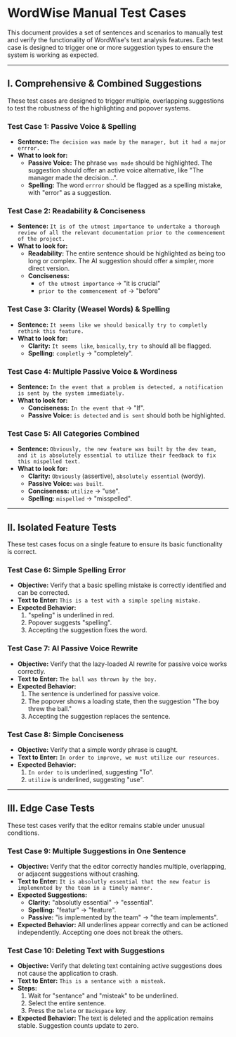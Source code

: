 # WordWise Manual Test Cases

This document provides a set of sentences and scenarios to manually test and verify the functionality of WordWise's text analysis features. Each test case is designed to trigger one or more suggestion types to ensure the system is working as expected.

---

## I. Comprehensive & Combined Suggestions

These test cases are designed to trigger multiple, overlapping suggestions to test the robustness of the highlighting and popover systems.

### Test Case 1: Passive Voice & Spelling
*   **Sentence:** `The decision was made by the manager, but it had a major errror.`
*   **What to look for:**
    *   **Passive Voice:** The phrase `was made` should be highlighted. The suggestion should offer an active voice alternative, like "The manager made the decision...".
    *   **Spelling:** The word `errror` should be flagged as a spelling mistake, with "error" as a suggestion.

### Test Case 2: Readability & Conciseness
*   **Sentence:** `It is of the utmost importance to undertake a thorough review of all the relevant documentation prior to the commencement of the project.`
*   **What to look for:**
    *   **Readability:** The entire sentence should be highlighted as being too long or complex. The AI suggestion should offer a simpler, more direct version.
    *   **Conciseness:**
        *   `of the utmost importance` -> "it is crucial"
        *   `prior to the commencement of` -> "before"

### Test Case 3: Clarity (Weasel Words) & Spelling
*   **Sentence:** `It seems like we should basically try to completly rethink this feature.`
*   **What to look for:**
    *   **Clarity:** `It seems like`, `basically`, `try to` should all be flagged.
    *   **Spelling:** `completly` -> "completely".

### Test Case 4: Multiple Passive Voice & Wordiness
*   **Sentence:** `In the event that a problem is detected, a notification is sent by the system immediately.`
*   **What to look for:**
    *   **Conciseness:** `In the event that` -> "If".
    *   **Passive Voice:** `is detected` and `is sent` should both be highlighted.

### Test Case 5: All Categories Combined
*   **Sentence:** `Obviously, the new feature was built by the dev team, and it is absolutely essential to utilize their feedback to fix this mispelled text.`
*   **What to look for:**
    *   **Clarity:** `Obviously` (assertive), `absolutely essential` (wordy).
    *   **Passive Voice:** `was built`.
    *   **Conciseness:** `utilize` -> "use".
    *   **Spelling:** `mispelled` -> "misspelled".

---

## II. Isolated Feature Tests

These test cases focus on a single feature to ensure its basic functionality is correct.

### Test Case 6: Simple Spelling Error
*   **Objective:** Verify that a basic spelling mistake is correctly identified and can be corrected.
*   **Text to Enter:** `This is a test with a simple speling mistake.`
*   **Expected Behavior:**
    1.  "speling" is underlined in red.
    2.  Popover suggests "spelling".
    3.  Accepting the suggestion fixes the word.

### Test Case 7: AI Passive Voice Rewrite
*   **Objective:** Verify that the lazy-loaded AI rewrite for passive voice works correctly.
*   **Text to Enter:** `The ball was thrown by the boy.`
*   **Expected Behavior:**
    1.  The sentence is underlined for passive voice.
    2.  The popover shows a loading state, then the suggestion "The boy threw the ball."
    3.  Accepting the suggestion replaces the sentence.

### Test Case 8: Simple Conciseness
*   **Objective:** Verify that a simple wordy phrase is caught.
*   **Text to Enter:** `In order to improve, we must utilize our resources.`
*   **Expected Behavior:**
    1.  `In order to` is underlined, suggesting "To".
    2.  `utilize` is underlined, suggesting "use".

---

## III. Edge Case Tests

These test cases verify that the editor remains stable under unusual conditions.

### Test Case 9: Multiple Suggestions in One Sentence
*   **Objective:** Verify that the editor correctly handles multiple, overlapping, or adjacent suggestions without crashing.
*   **Text to Enter:** `It is absolutly essential that the new featur is implemented by the team in a timely manner.`
*   **Expected Suggestions:**
    *   **Clarity:** "absolutly essential" -> "essential".
    *   **Spelling:** "featur" -> "feature".
    *   **Passive:** "is implemented by the team" -> "the team implements".
*   **Expected Behavior:** All underlines appear correctly and can be actioned independently. Accepting one does not break the others.

### Test Case 10: Deleting Text with Suggestions
*   **Objective:** Verify that deleting text containing active suggestions does not cause the application to crash.
*   **Text to Enter:** `This is a sentance with a misteak.`
*   **Steps:**
    1.  Wait for "sentance" and "misteak" to be underlined.
    2.  Select the entire sentence.
    3.  Press the `Delete` or `Backspace` key.
*   **Expected Behavior:** The text is deleted and the application remains stable. Suggestion counts update to zero. 